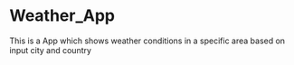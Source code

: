 # Weather_App
This is a App which shows weather conditions in a specific area based on input city and country
